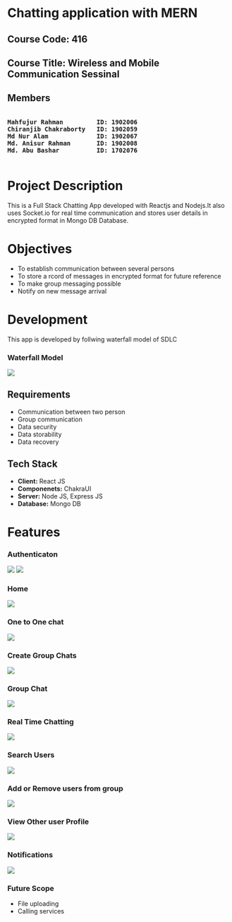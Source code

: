 
# Chatting application with MERN
## Course Code: 416
## Course Title: Wireless and Mobile Communication Sessinal
## Members
<pre>
<b>
Mahfujur Rahman         ID: 1902006
Chiranjib Chakraborty   ID: 1902059
Md Nur Alam             ID: 1902067  
Md. Anisur Rahman       ID: 1902008
Md. Abu Bashar          ID: 1702076
</b>
</pre>
# Project Description
This is a Full Stack Chatting App developed with Reactjs and Nodejs.It also uses Socket.io for real time communication and stores user details in encrypted format in Mongo DB Database.
# Objectives
- To establish communication between several persons
- To store a rcord of messages in encrypted format for future reference
- To make group messaging possible
- Notify on new message arrival


# Development
This app is developed by follwing waterfall model of SDLC
### Waterfall Model
![](https://github.com/DbHridoy/Chat-app/blob/main/Screenshots/waterfall.jpg)
## Requirements
- Communication between two person
- Group communication
- Data security
- Data storability
- Data recovery
## Tech Stack
- **Client:** React JS
- **Componenets:** ChakraUI
- **Server:** Node JS, Express JS
- **Database:** Mongo DB



# Features

### Authenticaton
![](https://github.com/Mahfuj-HSTU/alap/blob/hridoy/Screenshots/signup.png)
![](https://github.com/Mahfuj-HSTU/alap/blob/hridoy/Screenshots/login.png)
### Home
![](https://github.com/Mahfuj-HSTU/alap/blob/hridoy/Screenshots/homescreen.png)
### One to One chat
![](https://github.com/Mahfuj-HSTU/alap/blob/hridoy/Screenshots/onetoone.png)
### Create Group Chats
![](https://github.com/Mahfuj-HSTU/alap/blob/hridoy/Screenshots/group.png)
### Group Chat
![](https://github.com/Mahfuj-HSTU/alap/blob/hridoy/Screenshots/group2.png)
### Real Time Chatting 
![](https://github.com/Mahfuj-HSTU/alap/blob/hridoy/Screenshots/realtime.png)
### Search Users
![](https://github.com/Mahfuj-HSTU/alap/blob/hridoy/Screenshots/search.png)
### Add or Remove users from group
![](https://github.com/Mahfuj-HSTU/alap/blob/hridoy/Screenshots/addremove.png)
### View Other user Profile
![](https://github.com/Mahfuj-HSTU/alap/blob/hridoy/Screenshots/profile.png)
### Notifications 
![](https://github.com/Mahfuj-HSTU/alap/blob/hridoy/Screenshots/notification.png)

### Future Scope
- File uploading
- Calling services
  

